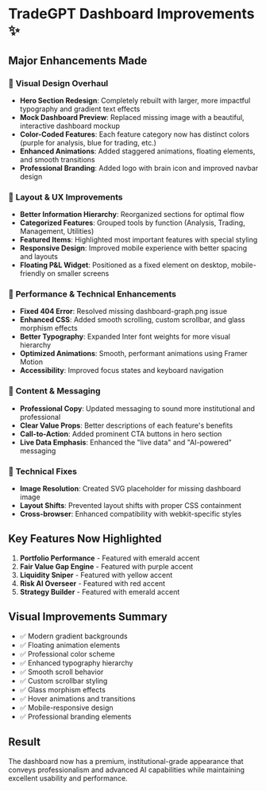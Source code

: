 # TradeGPT Dashboard Improvements ✨

## Major Enhancements Made

### 🎨 **Visual Design Overhaul**
- **Hero Section Redesign**: Completely rebuilt with larger, more impactful typography and gradient text effects
- **Mock Dashboard Preview**: Replaced missing image with a beautiful, interactive dashboard mockup
- **Color-Coded Features**: Each feature category now has distinct colors (purple for analysis, blue for trading, etc.)
- **Enhanced Animations**: Added staggered animations, floating elements, and smooth transitions
- **Professional Branding**: Added logo with brain icon and improved navbar design

### 📱 **Layout & UX Improvements**
- **Better Information Hierarchy**: Reorganized sections for optimal flow
- **Categorized Features**: Grouped tools by function (Analysis, Trading, Management, Utilities)
- **Featured Items**: Highlighted most important features with special styling
- **Responsive Design**: Improved mobile experience with better spacing and layouts
- **Floating P&L Widget**: Positioned as a fixed element on desktop, mobile-friendly on smaller screens

### 🚀 **Performance & Technical Enhancements**
- **Fixed 404 Error**: Resolved missing dashboard-graph.png issue
- **Enhanced CSS**: Added smooth scrolling, custom scrollbar, and glass morphism effects
- **Better Typography**: Expanded Inter font weights for more visual hierarchy
- **Optimized Animations**: Smooth, performant animations using Framer Motion
- **Accessibility**: Improved focus states and keyboard navigation

### 🎯 **Content & Messaging**
- **Professional Copy**: Updated messaging to sound more institutional and professional
- **Clear Value Props**: Better descriptions of each feature's benefits
- **Call-to-Action**: Added prominent CTA buttons in hero section
- **Live Data Emphasis**: Enhanced the "live data" and "AI-powered" messaging

### 🔧 **Technical Fixes**
- **Image Resolution**: Created SVG placeholder for missing dashboard image
- **Layout Shifts**: Prevented layout shifts with proper CSS containment
- **Cross-browser**: Enhanced compatibility with webkit-specific styles

## Key Features Now Highlighted

1. **Portfolio Performance** - Featured with emerald accent
2. **Fair Value Gap Engine** - Featured with purple accent  
3. **Liquidity Sniper** - Featured with yellow accent
4. **Risk AI Overseer** - Featured with red accent
5. **Strategy Builder** - Featured with emerald accent

## Visual Improvements Summary

- ✅ Modern gradient backgrounds
- ✅ Floating animation elements
- ✅ Professional color scheme
- ✅ Enhanced typography hierarchy
- ✅ Smooth scroll behavior
- ✅ Custom scrollbar styling
- ✅ Glass morphism effects
- ✅ Hover animations and transitions
- ✅ Mobile-responsive design
- ✅ Professional branding elements

## Result
The dashboard now has a premium, institutional-grade appearance that conveys professionalism and advanced AI capabilities while maintaining excellent usability and performance. 